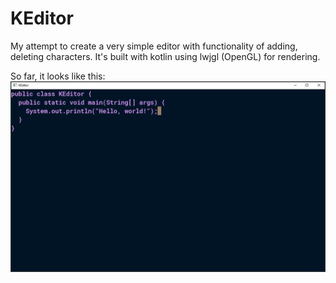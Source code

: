 # KEditor

My attempt to create a very simple editor with functionality of adding, deleting characters.
It's built with kotlin using lwjgl (OpenGL) for rendering.

So far, it looks like this:
![alt text](https://github.com/JanCieslak/KEditor/blob/master/resources/screenshot.PNG?raw=true)
